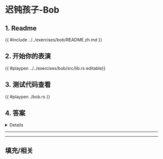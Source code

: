 # 迟钝孩子-Bob
## 1. Readme

 {{ #include ../../exercises/bob/README.zh.md }}

 ## 2. 开始你的表演

 {{ #playpen ../../exercises/bob/src/lib.rs editable}}

 ## 3. 测试代码查看

 {{ #playpen ./bob.rs }}

 ## 4. 答案

 <details>

 {{ #playpen ../../exercises/bob/example.rs }}

 </details>

 ---
 ---

 ## 填充/相关


